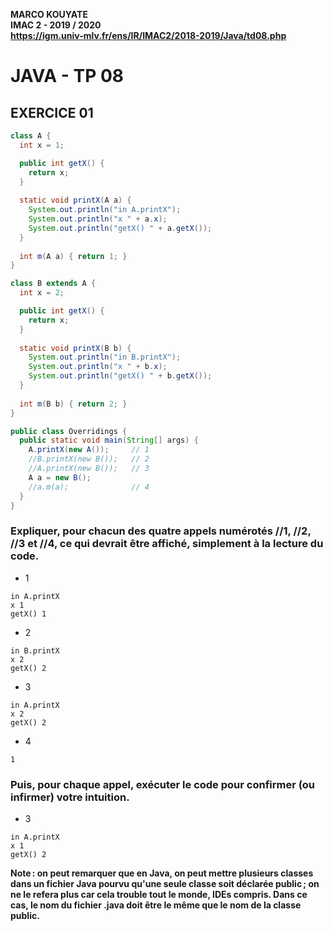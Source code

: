 __MARCO KOUYATE  
IMAC 2 - 2019 / 2020  
https://igm.univ-mlv.fr/ens/IR/IMAC2/2018-2019/Java/td08.php__


# JAVA - TP 08 

## EXERCICE 01


``` java
class A {
  int x = 1;

  public int getX() {
    return x;
  }
  
  static void printX(A a) {
    System.out.println("in A.printX");
    System.out.println("x " + a.x);
    System.out.println("getX() " + a.getX());
  }
  
  int m(A a) { return 1; }
}

class B extends A {
  int x = 2;

  public int getX() {
    return x;
  }
  
  static void printX(B b) {
    System.out.println("in B.printX");
    System.out.println("x " + b.x);
    System.out.println("getX() " + b.getX());
  }
  
  int m(B b) { return 2; }
}

public class Overridings {
  public static void main(String[] args) {
    A.printX(new A());     // 1
    //B.printX(new B());   // 2
    //A.printX(new B());   // 3
    A a = new B();
    //a.m(a);              // 4
  }
}
```

### Expliquer, pour chacun des quatre appels numérotés //1, //2, //3 et //4, ce qui devrait être affiché, simplement à la lecture du code. 

- 1
```
in A.printX
x 1
getX() 1
```
- 2
```
in B.printX
x 2
getX() 2
```

- 3
```
in A.printX
x 2
getX() 2
```

- 4
```
1
```



### Puis, pour chaque appel, exécuter le code pour confirmer (ou infirmer) votre intuition. 

- 3
```
in A.printX
x 1
getX() 2
```

__Note : on peut remarquer que en Java, on peut mettre plusieurs classes dans un fichier Java pourvu qu'une seule classe soit déclarée public ; on ne le refera plus car cela trouble tout le monde, IDEs compris. Dans ce cas, le nom du fichier .java doit être le même que le nom de la classe public.__

